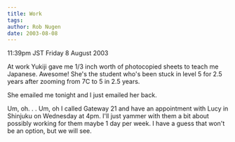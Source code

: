 ```yaml
---
title: Work
tags: 
author: Rob Nugen
date: 2003-08-08
---
```


<p class=date>11:39pm JST Friday 8 August 2003</p>

<p>At work Yukiji gave me 1/3 inch worth of photocopied sheets to
teach me Japanese.  Awesome!  She's the student who's been stuck in
level 5 for 2.5 years after zooming from 7C to 5 in 2.5 years.</p>

<p>She emailed me tonight and I just emailed her back.</p>

<p>Um, oh.  . .  Um, oh I called Gateway 21 and have an appointment
with Lucy in Shinjuku on Wednesday at 4pm.  I'll just yammer with them
a bit about possibly working for them maybe 1 day per week.  I have a
guess that won't be an option, but we will see.</p>
